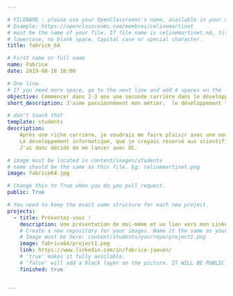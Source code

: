 ```yaml
---

# FILENAME : please use your OpenClassrooms's name, available in your url.
# Example: https://openclassrooms.com/membres/celinemartinet
# must be the name of your file. If file name is celinemartinet.md, title is celinemartinet.
# lowercase, no blank space, Capital case or special character.
title: fabrice_64

# First name or full name
name: Fabrice
date: 2019-08-18 16:00

# One line.
# If you need more space, go to the next line and add 4 spaces on the left, as in 'description'.
objective: Commencer dans 2-3 ans une seconde carrière dans le développement d'applications
short_description: J'aime passionnément mon métier,  le développement tout autant et surtout, profiter du jour présent

# don't touch that
template: students
description:
    Après une riche carrière, je voudrais me faire plaisir avec une nouvelle activité.
    Le développement informatique, que je croyais réservé aux scientifiques m'était accessible. 
    J'ai donc décidé de me lancer avec OC.

# image must be located in content/images/students
# name should be the same as this file. Eg: celinemartinet.png
image: fabrice64.jpg

# Change this to True when you do you pull request.
public: True

# You need to keep the exact same structure for each new project.
projects:
  - title: Présentez-vous !
    description: Une présentation de moi-même et un lien vers mon LinkedIn.
    # Create a new repository for your images. Name it the same as your nickname and profile picture.
    # Image must be here: content/students/yourrepo/project1.png
    image: fabrice64/project1.png
    link: https://www.linkedin.com/in/fabrice-jaouen/
    # 'true' makes it fully available.
    # 'false' will add a black layer on the picture. IT WILL BE PUBLIC!
    finished: true


---
```

